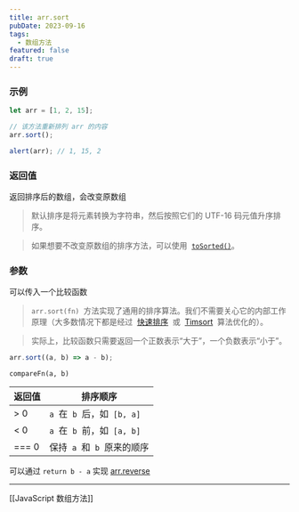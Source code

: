 ```yaml
---
title: arr.sort
pubDate: 2023-09-16
tags:
  - 数组方法
featured: false
draft: true
---
```


### 示例

```js
let arr = [1, 2, 15];

// 该方法重新排列 arr 的内容
arr.sort();

alert(arr); // 1, 15, 2
```

### 返回值

返回排序后的数组，会改变原数组

> 默认排序是将元素转换为字符串，然后按照它们的 UTF-16 码元值升序排序。

> 如果想要不改变原数组的排序方法，可以使用  [`toSorted()`](https://developer.mozilla.org/zh-CN/docs/Web/JavaScript/Reference/Global_Objects/Array/toSorted)。

### 参数

可以传入一个比较函数

> `arr.sort(fn)`  方法实现了通用的排序算法。我们不需要关心它的内部工作原理（大多数情况下都是经过  [快速排序](https://en.wikipedia.org/wiki/Quicksort)  或  [Timsort](https://en.wikipedia.org/wiki/Timsort)  算法优化的）。

> 实际上，比较函数只需要返回一个正数表示“大于”，一个负数表示“小于”。

```js
arr.sort((a, b) => a - b);
```

`compareFn(a, b)`


| 返回值 | 排序顺序                       |
| ------ | ------------------------------ |
| > 0    | `a`  在  `b`  后，如  `[b, a]` |
| < 0    | `a`  在  `b`  前，如  `[a, b]` |
| === 0  | 保持  `a`  和  `b`  原来的顺序 |

可以通过 `return b - a` 实现 [arr.reverse](arr.reverse.md)

---

[[JavaScript 数组方法]]
